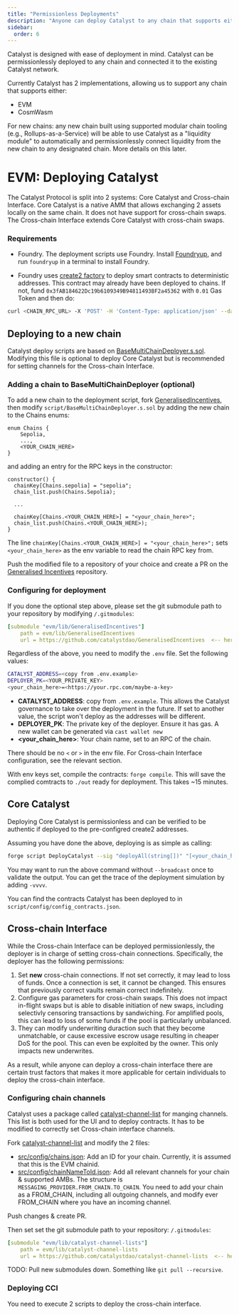 ```yaml
---
title: "Permissionless Deployments"
description: "Anyone can deploy Catalyst to any chain that supports either EVM or CosmWasm."
sidebar:
  order: 6
---
```


Catalyst is designed with ease of deployment in mind. Catalyst can be permissionlessly deployed to any chain and connected it to the existing Catalyst network.

Currently Catalyst has 2 implementations, allowing us to support any chain that supports either:

- EVM
- CosmWasm

For new chains: any new chain built using supported modular chain tooling (e.g., Rollups-as-a-Service) will be able to use Catalyst as a "liquidity module" to automatically and permissionlessly connect liquidity from the new chain to any designated chain. More details on this later.


# EVM: Deploying Catalyst

The Catalyst Protocol is split into 2 systems: Core Catalyst and Cross-chain Interface. Core Catalyst is a native AMM that allows exchanging 2 assets locally on the same chain. It does not have support for cross-chain swaps. The Cross-chain Interface extends Core Catalyst with cross-chain swaps.

### Requirements

- Foundry. The deployment scripts use Foundry.
  Install [Foundryup](https://book.getfoundry.sh/getting-started/installation), and run `foundryup` in a terminal to install Foundry.

- Foundry uses [create2 factory](https://github.com/Arachnid/deterministic-deployment-proxy) to deploy smart contracts to deterministic addresses. This contract may already have been deployed to chains. If not, fund `0x3fAB184622Dc19b6109349B94811493BF2a45362` with `0.01` Gas Token and then do:

```bash
curl <CHAIN_RPC_URL> -X 'POST' -H 'Content-Type: application/json' --data "{\"jsonrpc\":\"2.0\", \"id\":1, \"method\": \"eth_sendRawTransaction\", \"params\": [\"0xf8a58085174876e800830186a08080b853604580600e600039806000f350fe7fffffffffffffffffffffffffffffffffffffffffffffffffffffffffffffffe03601600081602082378035828234f58015156039578182fd5b8082525050506014600cf31ba02222222222222222222222222222222222222222222222222222222222222222a02222222222222222222222222222222222222222222222222222222222222222\"]}"`
```

## Deploying to a new chain

Catalyst deploy scripts are based on [BaseMultiChainDeployer.s.sol](https://github.com/catalystdao/GeneralisedIncentives/blob/main/script/BaseMultiChainDeployer.s.sol). Modifying this file is optional to deploy Core Catalyst but is recommended for setting channels for the Cross-chain Interface.

### Adding a chain to BaseMultiChainDeployer (optional)

To add a new chain to the deployment script, fork [GeneralisedIncentives](https://github.com/catalystdao/GeneralisedIncentives), then modify `script/BaseMultiChainDeployer.s.sol` by adding the new chain to the Chains enums:

```solidity
enum Chains {
    Sepolia,
    ...,
    <YOUR_CHAIN_HERE>
}
```

and adding an entry for the RPC keys in the constructor:

```solidity
constructor() {
  chainKey[Chains.sepolia] = "sepolia";
  chain_list.push(Chains.Sepolia);

  ...

  chainKey[Chains.<YOUR_CHAIN_HERE>] = "<your_chain_here>";
  chain_list.push(Chains.<YOUR_CHAIN_HERE>);
}
```

The line `chainKey[Chains.<YOUR_CHAIN_HERE>] = "<your_chain_here>";` sets `<your_chain_here>` as the env variable to read the chain RPC key from.

Push the modified file to a repository of your choice and create a PR on the [Generalised Incentives](https://github.com/catalystdao/catalyst/pulls) repository.

### Configuring for deployment

If you done the optional step above, please set the git submodule path to your repository by modifying `/.gitmodules`:

```yaml
[submodule "evm/lib/GeneralisedIncentives"]
	path = evm/lib/GeneralisedIncentives
	url = https://github.com/catalystdao/GeneralisedIncentives  <-- here
```

Regardless of the above, you need to modify the `.env` file. Set the following values:

```bash
CATALYST_ADDRESS=<copy from .env.example>
DEPLOYER_PK=<YOUR_PRIVATE_KEY>
<your_chain_here>=<https://your.rpc.com/maybe-a-key>
```

- **CATALYST_ADDRESS**: copy from `.env.example`. This allows the Catalyst governance to take over the deployment in the future. If set to another value, the script won't deploy as the addresses will be different.
- **DEPLOYER_PK**: The private key of the deployer. Ensure it has gas. A new wallet can be generated via `cast wallet new`
- **<your_chain_here>**: Your chain name, set to an RPC of the chain.

There should be no `<` or `>` in the env file. For Cross-chain Interface configuration, see the relevant section.

With env keys set, compile the contracts: `forge compile`. This will save the complied comtracts to `./out` ready for deployment. This takes ~15 minutes.

## Core Catalyst

Deploying Core Catalyst is permissionless and can be verified to be authentic if deployed to the pre-configred create2 addresses.

Assuming you have done the above, deploying is as simple as calling:

```bash
forge script DeployCatalyst --sig "deployAll(string[])" "[<your_chain_here>]" --broadcast
```

You may want to run the above command without `--broadcast` once to validate the output. You can get the trace of the deployment simulation by adding `-vvvv`.

You can find the contracts Catalyst has been deployed to in `script/config/config_contracts.json`.

## Cross-chain Interface

While the Cross-chain Interface can be deployed permissionlessly, the deployer is in charge of setting cross-chain connections. Specifically, the deployer has the following permissions:

1. Set **new** cross-chain connections. If not set correctly, it may lead to loss of funds. Once a connection is set, it cannot be changed. This ensures that previously correct vaults remain correct indefinitely.
2. Configure gas parameters for cross-chain swaps. This does not impact in-flight swaps but is able to disable initiation of new swaps, including selectivly censoring transactions by sandwiching. For amplified pools, this can lead to loss of some funds if the pool is particularly unbalanced.
3. They can modify underwriting duraction such that they become unmatchable, or cause excessive escrow usage resulting in cheaper DoS for the pool. This can even be exploited by the owner. This only impacts new underwrites.

As a result, while anyone can deploy a cross-chain interface there are certain trust factors that makes it more applicable for certain individuals to deploy the cross-chain interface.

### Configuring chain channels

Catalyst uses a package called [catalyst-channel-list](https://github.com/catalystdao/catalyst-channel-lists) for manging channels. This list is both used for the UI and to deploy contracts. It has to be modified to correctly set Cross-chain interface channels.

Fork [catalyst-channel-list](https://github.com/catalystdao/catalyst-channel-lists) and modify the 2 files:

- [src/config/chains.json](https://github.com/catalystdao/catalyst-channel-lists/blob/main/src/config/chains.json): Add an ID for your chain. Currently, it is assumed that this is the EVM chainid.
- [src/config/chainNameToId.json](https://github.com/catalystdao/catalyst-channel-lists/blob/main/src/config/chainNameToId.json): Add all relevant channels for your chain & supported AMBs. The structure is `MESSAGING_PROVIDER.FROM_CHAIN.TO_CHAIN`. You need to add your chain as a FROM_CHAIN, including all outgoing channels, and modify ever FROM_CHAIN where you have an incoming channel.

Push changes & create PR.

Then set set the git submodule path to your repository: `/.gitmodules`:

```yaml
[submodule "evm/lib/catalyst-channel-lists"]
	path = evm/lib/catalyst-channel-lists
	url = https://github.com/catalystdao/catalyst-channel-lists  <-- here
```

TODO: Pull new submodules down. Something like `git pull --recursive`.

### Deploying CCI

You need to execute 2 scripts to deploy the cross-chain interface.
